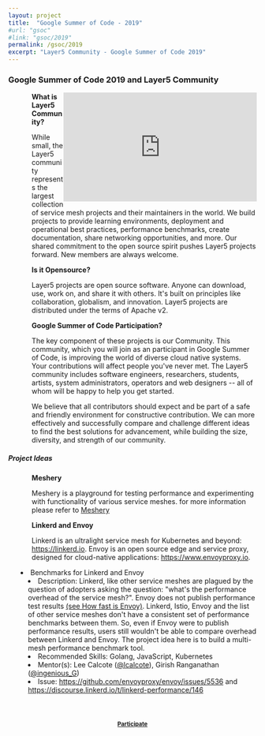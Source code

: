 ```yaml
---
layout: project
title:  "Google Summer of Code - 2019"
#url: "gsoc"
#link: "gsoc/2019"
permalink: /gsoc/2019
excerpt: "Layer5 Community - Google Summer of Code 2019"
---
```


<div style="z-index:20;">
<h3 class="black-text"> Google Summer of Code 2019 and Layer5 Community</h3>
    <div id="gsoc-2019" class="card-content" style="position:relative;float:right;" ><iframe width="392" height="220.5" src="https://youtu.be/0yN5T5LB9ps" frameborder="0" allow="accelerometer; autoplay; encrypted-media; gyroscope; picture-in-picture" allowfullscreen></iframe></div>
    <p>  
       <ul>
         <ol><b>What is Layer5 Community?</b></ol>
         <ol>While small, the Layer5 community represents the largest collection of service mesh projects and their maintainers in the world. We build projects to provide learning environments, deployment and operational best practices, performance benchmarks, create documentation, share networking opportunities, and more. Our shared commitment to the open source spirit pushes Layer5 projects forward. New members are always welcome.
         </ol>
       </ul>
       <ul>
          <ol><b>Is it Opensource?</b></ol>
            <ol> Layer5 projects are open source software. Anyone can download, use, work on, and share it with others. It's built on principles like collaboration, globalism, and innovation. Layer5 projects are distributed under the terms of Apache v2. </ol>
        </ul>
        <ul>
            <ol><b>Google Summer of Code Participation?</b></ol>
            <ol> The key component of these projects is our Community. This community, which you will join as an participant in Google Summer of Code, is improving the world of diverse cloud native systems. Your contributions will affect people you've never met. The Layer5 community includes software engineers, researchers, students, artists, system administrators, operators and web designers -- all of whom will be happy to help you get started.
            </ol>
        </ul>
        <ul><ol> We believe that all contributors should expect and be part of a safe and friendly environment for constructive contribution. We can more effectively and successfully compare and challenge different ideas to find the best solutions for advancement, while building the size, diversity, and strength of our community.
         </ol>
     </ul>
    </p>
    <p>
    <h5 class="black-text"> Project Ideas </h5>
     <ul>
       <ol><b>Meshery </b></ol>
       <ol>
       Meshery is a playground for testing performance and experimenting with functionality of various service meshes. for more
       information please refer to <a href="/meshery">Meshery</a> 
       </ol>
     </ul>
     <ul>
       <ol><b>Linkerd and Envoy </b></ol>
       <ol>Linkerd is an ultralight service mesh for Kubernetes and beyond: <a href="https://linkerd.io">https://linkerd.io</a>. Envoy is an open source edge and service proxy, designed for cloud-native applications: <a href="https://linkerd.io">https://www.envoyproxy.io</a>.</ol>
      </ul>
     <div style="margin-left:25px">
        <li> Benchmarks for Linkerd and Envoy </li>
          <li style="margin-left:15px"> Description: Linkerd, like other service meshes are plagued by the question of adopters asking the question: "what's the performance overhead of the service mesh?".
           Envoy does not publish performance test results <a href="https://www.envoyproxy.io/docs/envoy/latest/faq/how_fast_is_envoy">(see How fast is Envoy)</a>. Linkerd, Istio, Envoy and the list of other service meshes don't have a consistent set of performance benchmarks between them. So, even if Envoy were to publish performance results, users still wouldn't be able to compare overhead between Linkerd and Envoy. The project idea here is to build a multi-mesh performance benchmark tool. </li>
          <li style="margin-left:15px"> Recommended Skills: Golang, JavaScript, Kubernetes</li>
          <li style="margin-left:15px"> Mentor(s): Lee Calcote (<a href="https://twitter.com/lcalcote">@lcalcote</a>), Girish Ranganathan (<a href="https://twitter.com/ingenious_G">@ingenious_G</a>)</li>
          <li style="margin-left:15px"> Issue: <a href="https://github.com/envoyproxy/envoy/issues/5536">https://github.com/envoyproxy/envoy/issues/5536</a> and <a href="https://discourse.linkerd.io/t/linkerd-performance/146"> https://discourse.linkerd.io/t/linkerd-performance/146 </a></li>
     </div>
       </p>
 <!-- GSOC 2019 -->
      <div style="flex-grow: .25;"></div><p>&nbsp;</p>
      <div id="gsoc-2019" class="card-content" style="position:relative;float:center;vertical-align: bottom;" >
          <h3 style="text-align:center;color:aliceblue;">
              <a style="font-size:.7em;padding-bottom:40px;padding-top:10px;width:300px;" 
                class="waves-effect waves-dark btn white-text darken-2 l5-light-blue z-depth-4"
                 href="https://summerofcode.withgoogle.com/get-started/">Participate</a> </h3>
      </div>
</div>
